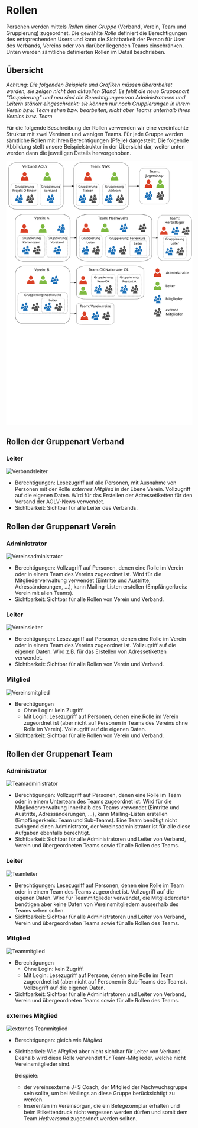 # Rollen
Personen werden mittels _Rollen_ einer _Gruppe_ (Verband, Verein, Team und Gruppierung)
zugeordnet. Die gewählte _Rolle_ definiert die Berechtigungen des entsprechenden
Users und kann die Sichtbarkeit der Person für User des Verbands, Vereins oder von darüber liegenden Teams einschränken.
Unten werden sämtliche definierten Rollen im Detail beschrieben.

## Übersicht
_Achtung: Die folgenden Beispiele und Grafiken müssen überarbeitet werden,
sie zeigen nicht den aktuellen Stand. Es fehlt die neue Gruppenart "Gruppierung"
und neu sind die Berechtigungen von Administratoren und Leitern stärker
eingeschränkt: sie können nur noch Gruppierungen in ihrem Verein bzw. Team
sehen bzw. bearbeiten, nicht aber Teams unterhalb ihres Vereins bzw. Team_

Für die folgende Beschreibung der Rollen verwenden wir eine vereinfachte
Struktur mit zwei Vereinen und wenigen Teams. Für jede Gruppe werden sämtliche
Rollen mit ihren Berechtigungen (Pfeile) dargestellt. Die folgende Abbildung
stellt unsere Beispielstruktur in der Übersicht dar, weiter unten werden dann 
die jeweiligen Details hervorgehoben.

![Gruppen und Rollen](groups_roles.svg)

## Rollen der Gruppenart Verband
### Leiter

![Verbandsleiter](federation_leader.png)

* Berechtigungen: Lesezugriff auf alle Personen, mit Ausnahme von Personen mit
  der Rolle _externes Mitglied_ in der Ebene Verein. Vollzugriff auf die eigenen
  Daten. Wird für das Erstellen der Adressetiketten für den Versand der
  AOLV-News verwendet.
* Sichtbarkeit: Sichtbar für alle Leiter des Verbands.

## Rollen der Gruppenart Verein
### Administrator

![Vereinsadministrator](club_admin.png)

* Berechtigungen: Vollzugriff auf Personen, denen eine Rolle im Verein oder in
  einem Team des Vereins zugeordnet ist. Wird für die Mitgliederverwaltung
  verwendet (Eintritte und Austritte, Adressänderungen, ...), kann
  Mailing-Listen erstellen (Empfängerkreis: Verein mit allen Teams).
* Sichtbarkeit: Sichtbar für alle Rollen von Verein und Verband.

### Leiter

![Vereinsleiter](club_leader.png)

* Berechtigungen: Lesezugriff auf Personen, denen eine Rolle im Verein oder in
  einem Team des Vereins zugeordnet ist. Vollzugriff auf  die eigenen Daten.
  Wird z.B. für das Erstellen von Adressetiketten verwendet.
* Sichtbarkeit: Sichtbar für alle Rollen von Verein und Verband.

### Mitglied

![Vereinsmitglied](club_member.png)

* Berechtigungen
  * Ohne Login: kein Zugriff.
  * Mit Login: Lesezugriff auf Personen, denen eine Rolle im Verein zugeordnet
    ist (aber nicht auf Personen in Teams des Vereins ohne Rolle im Verein).
    Vollzugriff auf die eigenen Daten.
* Sichtbarkeit: Sichtbar für alle Rollen von Verein und Verband.

## Rollen der Gruppenart Team
### Administrator

![Teamadministrator](team_admin.png)

* Berechtigungen: Vollzugriff auf Personen, denen eine Rolle im Team oder in
  einem Unterteam des Teams zugeordnet ist. Wird für die Mitgliederverwaltung
  innerhalb des Teams verwendet (Eintritte und Austritte, Adressänderungen,
  ...), kann Mailing-Listen erstellen (Empfängerkreis: Team und Sub-Teams).
  Eine Team benötigt nicht zwingend einen Administrator, der
  Vereinsadministrator ist für alle diese Aufgaben ebenfalls berechtigt.
* Sichtbarkeit: Sichtbar für alle Administratoren und Leiter von Verband,
  Verein und übergeordneten Teams sowie für alle Rollen des Teams.
  
### Leiter

![Teamleiter](team_leader.png)

* Berechtigungen: Lesezugriff auf Personen, denen eine Rolle im Team oder in
  einem Team des Teams zugeordnet ist. Vollzugriff auf die eigenen Daten.
  Wird für Teammitglieder verwendet, die Mitgliederdaten benötigen aber keine
  Daten von Vereinsmitgliedern ausserhalb des Teams sehen sollen.
* Sichtbarkeit: Sichtbar für alle Administratoren und Leiter von Verband,
  Verein und übergeordneten Teams sowie für alle Rollen des Teams.

### Mitglied

![Teammitglied](team_member.png)

* Berechtigungen
  * Ohne Login: kein Zugriff.
  * Mit Login: Lesezugriff auf Persone, denen eine Rolle im Team zugeordnet ist
    (aber nicht auf Personen in Sub-Teams des Teams). Vollzugriff auf die
    eigenen Daten.
* Sichtbarkeit: Sichtbar für alle Administratoren und Leiter von Verband,
  Verein und übergeordneten Teams sowie für alle Rollen des Teams.

### externes Mitglied

![externes Teammitglied](team_extmember.png)

* Berechtigungen: gleich wie _Mitglied_
* Sichtbarkeit: Wie _Mitglied_ aber nicht sichtbar für Leiter von Verband.
  Deshalb wird diese Rolle verwendet für Team-Mitglieder, welche nicht 
  Vereinsmitglieder sind.
  
  Beispiele:
  * der vereinsexterne J+S Coach, der Mitglied der Nachwuchsgruppe sein sollte,
    um bei Mailings an diese Gruppe berücksichtigt zu werden.
  * Inserenten im Vereinsorgan, die ein Belegexemplar erhalten und beim
    Etikettendruck nicht vergessen werden dürfen und somit dem Team
    _Heftversand_ zugeordnet werden sollten.

